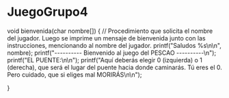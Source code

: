 # JuegoGrupo4
void bienvenida(char nombre[]) {
  // Procedimiento que solicita el nombre del jugador. Luego se imprime un mensaje de bienvenida junto con las instrucciones, mencionando al nombre del jugador.
  printf("Saludos %s\n\n", nombre);
  printf("---------- Bienvenido al juego del PESCAO ----------\n");
  printf("EL PUENTE:\n\n");
  printf("Aquí deberás elegir 0 (izquierda) o 1 (derecha), que será el lugar del puente hacia donde caminarás. Tú eres el 0. Pero cuidado, que si eliges mal MORIRÁS\n\n");
  
}
